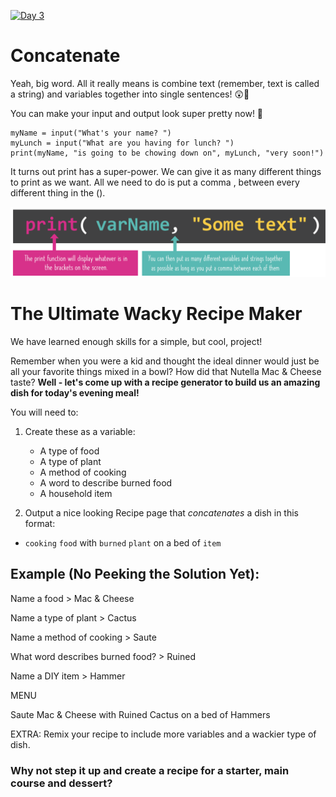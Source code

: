 [![Day 3](https://img.youtube.com/vi/G7r_1NQrSm0/0.jpg)](https://www.youtube.com/watch?v=G7r_1NQrSm0 "Day 3")

# Concatenate
Yeah, big word.
All it really means is combine text (remember, text is called a string) and variables together into single sentences! 😲🤯

You can make your input and output look super pretty now! 🥳
```
myName = input("What's your name? ")
myLunch = input("What are you having for lunch? ")
print(myName, "is going to be chowing down on", myLunch, "very soon!")
```
It turns out print has a super-power. We can give it as many different things to print as we want. All we need to do is put a comma , between every different thing in the ().

![printConcat.png](printConcat.png)



# The Ultimate Wacky Recipe Maker

We have learned enough skills for a simple, but cool, project!

Remember when you were a kid and thought the ideal dinner would just be all your favorite things mixed in a bowl? How did that Nutella Mac & Cheese taste?  **Well - let's come up with a recipe generator to build us an amazing dish for today's evening meal!**

You will need to:

1.  Create these as a variable:
    -   A type of food
    -   A type of plant
    -   A method of cooking
    -   A word to describe burned food
    -   A household item

2. Output a nice looking Recipe page that *concatenates* a dish in this format:

-   `cooking`  `food`  with  `burned`  `plant`  on a bed of  `item`

## Example (No Peeking the Solution Yet):

Name a food > Mac & Cheese

Name a type of plant > Cactus

Name a method of cooking > Saute 

What word describes burned food? > Ruined

Name a DIY item > Hammer

MENU

Saute Mac & Cheese with Ruined Cactus on a bed of Hammers

EXTRA: Remix your recipe to include more variables and a wackier type of dish.

### Why not step it up and create a recipe for a starter, main course and dessert?
